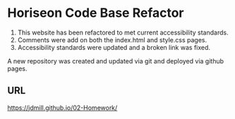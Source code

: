 # Horiseon Code Base Refactor

1. This website has been refactored to met current accessibility standards.
2. Comments were add on both the index.html and style.css pages.
3. Accessibility standards were updated and a broken link was fixed.

A new repository was created and updated via git and deployed via github pages.

## URL

https://jdmill.github.io/02-Homework/